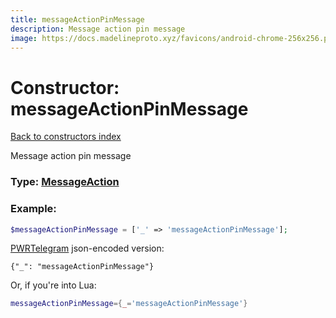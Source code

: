 ```yaml
---
title: messageActionPinMessage
description: Message action pin message
image: https://docs.madelineproto.xyz/favicons/android-chrome-256x256.png
---
```

# Constructor: messageActionPinMessage  
[Back to constructors index](index.md)



Message action pin message




### Type: [MessageAction](../types/MessageAction.md)


### Example:

```php
$messageActionPinMessage = ['_' => 'messageActionPinMessage'];
```  

[PWRTelegram](https://pwrtelegram.xyz) json-encoded version:

```
{"_": "messageActionPinMessage"}
```


Or, if you're into Lua:

```lua
messageActionPinMessage={_='messageActionPinMessage'}

```


